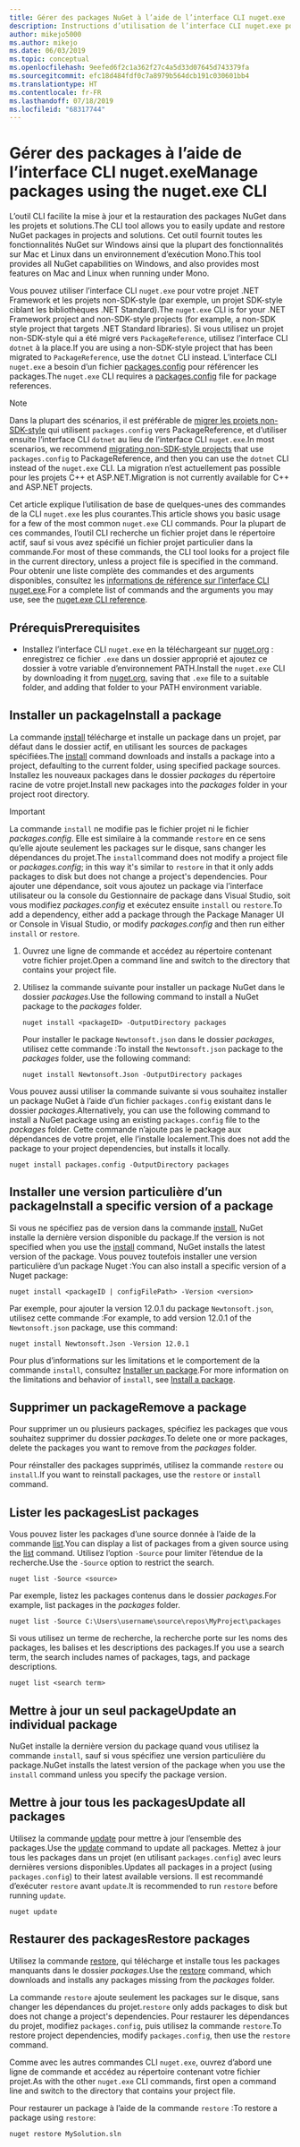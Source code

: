 ```yaml
---
title: Gérer des packages NuGet à l’aide de l’interface CLI nuget.exe
description: Instructions d’utilisation de l’interface CLI nuget.exe pour gérer des packages NuGet.
author: mikejo5000
ms.author: mikejo
ms.date: 06/03/2019
ms.topic: conceptual
ms.openlocfilehash: 9eefed6f2c1a362f27c4a5d33d07645d743379fa
ms.sourcegitcommit: efc18d484fdf0c7a8979b564dcb191c030601bb4
ms.translationtype: HT
ms.contentlocale: fr-FR
ms.lasthandoff: 07/18/2019
ms.locfileid: "68317744"
---
```

# <a name="manage-packages-using-the-nugetexe-cli"></a><span data-ttu-id="34ad1-103">Gérer des packages à l’aide de l’interface CLI nuget.exe</span><span class="sxs-lookup"><span data-stu-id="34ad1-103">Manage packages using the nuget.exe CLI</span></span>

<span data-ttu-id="34ad1-104">L’outil CLI facilite la mise à jour et la restauration des packages NuGet dans les projets et solutions.</span><span class="sxs-lookup"><span data-stu-id="34ad1-104">The CLI tool allows you to easily update and restore NuGet packages in projects and solutions.</span></span> <span data-ttu-id="34ad1-105">Cet outil fournit toutes les fonctionnalités NuGet sur Windows ainsi que la plupart des fonctionnalités sur Mac et Linux dans un environnement d’exécution Mono.</span><span class="sxs-lookup"><span data-stu-id="34ad1-105">This tool provides all NuGet capabilities on Windows, and also provides most features on Mac and Linux when running under Mono.</span></span>

<span data-ttu-id="34ad1-106">Vous pouvez utiliser l’interface CLI `nuget.exe` pour votre projet .NET Framework et les projets non-SDK-style (par exemple, un projet SDK-style ciblant les bibliothèques .NET Standard).</span><span class="sxs-lookup"><span data-stu-id="34ad1-106">The `nuget.exe` CLI is for your .NET Framework project and non-SDK-style projects (for example, a non-SDK style project that targets .NET Standard libraries).</span></span> <span data-ttu-id="34ad1-107">Si vous utilisez un projet non-SDK-style qui a été migré vers `PackageReference`, utilisez l’interface CLI `dotnet` à la place.</span><span class="sxs-lookup"><span data-stu-id="34ad1-107">If you are using a non-SDK-style project that has been migrated to `PackageReference`, use the `dotnet` CLI instead.</span></span> <span data-ttu-id="34ad1-108">L’interface CLI `nuget.exe` a besoin d’un fichier [packages.config](../reference/packages-config.md) pour référencer les packages.</span><span class="sxs-lookup"><span data-stu-id="34ad1-108">The `nuget.exe` CLI requires a [packages.config](../reference/packages-config.md) file for package references.</span></span>

> [!NOTE]
> <span data-ttu-id="34ad1-109">Dans la plupart des scénarios, il est préférable de [migrer les projets non-SDK-style](../reference/migrate-packages-config-to-package-reference.md) qui utilisent `packages.config` vers PackageReference, et d’utiliser ensuite l’interface CLI `dotnet` au lieu de l’interface CLI `nuget.exe`.</span><span class="sxs-lookup"><span data-stu-id="34ad1-109">In most scenarios, we recommend [migrating non-SDK-style projects](../reference/migrate-packages-config-to-package-reference.md) that use `packages.config` to PackageReference, and then you can use the `dotnet` CLI instead of the `nuget.exe` CLI.</span></span> <span data-ttu-id="34ad1-110">La migration n’est actuellement pas possible pour les projets C++ et ASP.NET.</span><span class="sxs-lookup"><span data-stu-id="34ad1-110">Migration is not currently available for C++ and ASP.NET projects.</span></span>

<span data-ttu-id="34ad1-111">Cet article explique l’utilisation de base de quelques-unes des commandes de la CLI `nuget.exe` les plus courantes.</span><span class="sxs-lookup"><span data-stu-id="34ad1-111">This article shows you basic usage for a few of the most common `nuget.exe` CLI commands.</span></span> <span data-ttu-id="34ad1-112">Pour la plupart de ces commandes, l’outil CLI recherche un fichier projet dans le répertoire actif, sauf si vous avez spécifié un fichier projet particulier dans la commande.</span><span class="sxs-lookup"><span data-stu-id="34ad1-112">For most of these commands, the CLI tool looks for a project file in the current directory, unless a project file is specified in the command.</span></span> <span data-ttu-id="34ad1-113">Pour obtenir une liste complète des commandes et des arguments disponibles, consultez les [informations de référence sur l’interface CLI nuget.exe](../reference/nuget-exe-cli-reference.md).</span><span class="sxs-lookup"><span data-stu-id="34ad1-113">For a complete list of commands and the arguments you may use, see the [nuget.exe CLI reference](../reference/nuget-exe-cli-reference.md).</span></span>

## <a name="prerequisites"></a><span data-ttu-id="34ad1-114">Prérequis</span><span class="sxs-lookup"><span data-stu-id="34ad1-114">Prerequisites</span></span>

- <span data-ttu-id="34ad1-115">Installez l’interface CLI `nuget.exe` en la téléchargeant sur [nuget.org](https://dist.nuget.org/win-x86-commandline/latest/nuget.exe) : enregistrez ce fichier `.exe` dans un dossier approprié et ajoutez ce dossier à votre variable d’environnement PATH.</span><span class="sxs-lookup"><span data-stu-id="34ad1-115">Install the `nuget.exe` CLI by downloading it from [nuget.org](https://dist.nuget.org/win-x86-commandline/latest/nuget.exe), saving that `.exe` file to a suitable folder, and adding that folder to your PATH environment variable.</span></span>

## <a name="install-a-package"></a><span data-ttu-id="34ad1-116">Installer un package</span><span class="sxs-lookup"><span data-stu-id="34ad1-116">Install a package</span></span>

<span data-ttu-id="34ad1-117">La commande [install](../reference/cli-reference/cli-ref-install.md) télécharge et installe un package dans un projet, par défaut dans le dossier actif, en utilisant les sources de packages spécifiées.</span><span class="sxs-lookup"><span data-stu-id="34ad1-117">The [install](../reference/cli-reference/cli-ref-install.md) command downloads and installs a package into a project, defaulting to the current folder, using specified package sources.</span></span> <span data-ttu-id="34ad1-118">Installez les nouveaux packages dans le dossier *packages* du répertoire racine de votre projet.</span><span class="sxs-lookup"><span data-stu-id="34ad1-118">Install new packages into the *packages* folder in your project root directory.</span></span>

> [!IMPORTANT]
> <span data-ttu-id="34ad1-119">La commande `install` ne modifie pas le fichier projet ni le fichier *packages.config*. Elle est similaire à la commande `restore` en ce sens qu’elle ajoute seulement les packages sur le disque, sans changer les dépendances du projet.</span><span class="sxs-lookup"><span data-stu-id="34ad1-119">The `install`command does not modify a project file or *packages.config*; in this way it's similar to `restore` in that it only adds packages to disk but does not change a project's dependencies.</span></span> <span data-ttu-id="34ad1-120">Pour ajouter une dépendance, soit vous ajoutez un package via l’interface utilisateur ou la console du Gestionnaire de package dans Visual Studio, soit vous modifiez *packages.config* et exécutez ensuite `install` ou `restore`.</span><span class="sxs-lookup"><span data-stu-id="34ad1-120">To add a dependency, either add a package through the Package Manager UI or Console in Visual Studio, or modify *packages.config* and then run either `install` or `restore`.</span></span>

1. <span data-ttu-id="34ad1-121">Ouvrez une ligne de commande et accédez au répertoire contenant votre fichier projet.</span><span class="sxs-lookup"><span data-stu-id="34ad1-121">Open a command line and switch to the directory that contains your project file.</span></span>

2. <span data-ttu-id="34ad1-122">Utilisez la commande suivante pour installer un package NuGet dans le dossier *packages*.</span><span class="sxs-lookup"><span data-stu-id="34ad1-122">Use the following command to install a NuGet package to the *packages* folder.</span></span>

    ```cli
    nuget install <packageID> -OutputDirectory packages
    ```

    <span data-ttu-id="34ad1-123">Pour installer le package `Newtonsoft.json` dans le dossier *packages*, utilisez cette commande :</span><span class="sxs-lookup"><span data-stu-id="34ad1-123">To install the `Newtonsoft.json` package to the *packages* folder, use the following command:</span></span>

    ```cli
    nuget install Newtonsoft.Json -OutputDirectory packages
    ```

<span data-ttu-id="34ad1-124">Vous pouvez aussi utiliser la commande suivante si vous souhaitez installer un package NuGet à l’aide d’un fichier `packages.config` existant dans le dossier *packages*.</span><span class="sxs-lookup"><span data-stu-id="34ad1-124">Alternatively, you can use the following command to install a NuGet package using an existing `packages.config` file to the *packages* folder.</span></span> <span data-ttu-id="34ad1-125">Cette commande n’ajoute pas le package aux dépendances de votre projet, elle l’installe localement.</span><span class="sxs-lookup"><span data-stu-id="34ad1-125">This does not add the package to your project dependencies, but installs it locally.</span></span>

```cli
nuget install packages.config -OutputDirectory packages
```

## <a name="install-a-specific-version-of-a-package"></a><span data-ttu-id="34ad1-126">Installer une version particulière d’un package</span><span class="sxs-lookup"><span data-stu-id="34ad1-126">Install a specific version of a package</span></span>

<span data-ttu-id="34ad1-127">Si vous ne spécifiez pas de version dans la commande [install](../reference/cli-reference/cli-ref-install.md), NuGet installe la dernière version disponible du package.</span><span class="sxs-lookup"><span data-stu-id="34ad1-127">If the version is not specified when you use the [install](../reference/cli-reference/cli-ref-install.md) command, NuGet installs the latest version of the package.</span></span> <span data-ttu-id="34ad1-128">Vous pouvez toutefois installer une version particulière d’un package Nuget :</span><span class="sxs-lookup"><span data-stu-id="34ad1-128">You can also install a specific version of a Nuget package:</span></span>

```cli
nuget install <packageID | configFilePath> -Version <version>
```

<span data-ttu-id="34ad1-129">Par exemple, pour ajouter la version 12.0.1 du package `Newtonsoft.json`, utilisez cette commande :</span><span class="sxs-lookup"><span data-stu-id="34ad1-129">For example, to add version 12.0.1 of the `Newtonsoft.json` package, use this command:</span></span>

```cli
nuget install Newtonsoft.Json -Version 12.0.1
```

<span data-ttu-id="34ad1-130">Pour plus d’informations sur les limitations et le comportement de la commande `install`, consultez [Installer un package](#install-a-package).</span><span class="sxs-lookup"><span data-stu-id="34ad1-130">For more information on the limitations and behavior of `install`, see [Install a package](#install-a-package).</span></span>

## <a name="remove-a-package"></a><span data-ttu-id="34ad1-131">Supprimer un package</span><span class="sxs-lookup"><span data-stu-id="34ad1-131">Remove a package</span></span>

<span data-ttu-id="34ad1-132">Pour supprimer un ou plusieurs packages, spécifiez les packages que vous souhaitez supprimer du dossier *packages*.</span><span class="sxs-lookup"><span data-stu-id="34ad1-132">To delete one or more packages, delete the packages you want to remove from the *packages* folder.</span></span>

<span data-ttu-id="34ad1-133">Pour réinstaller des packages supprimés, utilisez la commande `restore` ou `install`.</span><span class="sxs-lookup"><span data-stu-id="34ad1-133">If you want to reinstall packages, use the `restore` or `install` command.</span></span>

## <a name="list-packages"></a><span data-ttu-id="34ad1-134">Lister les packages</span><span class="sxs-lookup"><span data-stu-id="34ad1-134">List packages</span></span>

<span data-ttu-id="34ad1-135">Vous pouvez lister les packages d’une source donnée à l’aide de la commande [list](../reference/cli-reference/cli-ref-list.md).</span><span class="sxs-lookup"><span data-stu-id="34ad1-135">You can display a list of packages from a given source using the [list](../reference/cli-reference/cli-ref-list.md) command.</span></span> <span data-ttu-id="34ad1-136">Utilisez l’option `-Source` pour limiter l’étendue de la recherche.</span><span class="sxs-lookup"><span data-stu-id="34ad1-136">Use the `-Source` option to restrict the search.</span></span>

```cli
nuget list -Source <source>
```

<span data-ttu-id="34ad1-137">Par exemple, listez les packages contenus dans le dossier *packages*.</span><span class="sxs-lookup"><span data-stu-id="34ad1-137">For example, list packages in the *packages* folder.</span></span>

```cli
nuget list -Source C:\Users\username\source\repos\MyProject\packages
```

<span data-ttu-id="34ad1-138">Si vous utilisez un terme de recherche, la recherche porte sur les noms des packages, les balises et les descriptions des packages.</span><span class="sxs-lookup"><span data-stu-id="34ad1-138">If you use a search term, the search includes names of packages, tags, and package descriptions.</span></span>

```cli
nuget list <search term>
```

## <a name="update-an-individual-package"></a><span data-ttu-id="34ad1-139">Mettre à jour un seul package</span><span class="sxs-lookup"><span data-stu-id="34ad1-139">Update an individual package</span></span>

<span data-ttu-id="34ad1-140">NuGet installe la dernière version du package quand vous utilisez la commande `install`, sauf si vous spécifiez une version particulière du package.</span><span class="sxs-lookup"><span data-stu-id="34ad1-140">NuGet installs the latest version of the package when you use the `install` command unless you specify the package version.</span></span>

## <a name="update-all-packages"></a><span data-ttu-id="34ad1-141">Mettre à jour tous les packages</span><span class="sxs-lookup"><span data-stu-id="34ad1-141">Update all packages</span></span>

<span data-ttu-id="34ad1-142">Utilisez la commande [update](../reference/cli-reference/cli-ref-update.md) pour mettre à jour l’ensemble des packages.</span><span class="sxs-lookup"><span data-stu-id="34ad1-142">Use the [update](../reference/cli-reference/cli-ref-update.md) command to update all packages.</span></span> <span data-ttu-id="34ad1-143">Mettez à jour tous les packages dans un projet (en utilisant `packages.config`) avec leurs dernières versions disponibles.</span><span class="sxs-lookup"><span data-stu-id="34ad1-143">Updates all packages in a project (using `packages.config`) to their latest available versions.</span></span> <span data-ttu-id="34ad1-144">Il est recommandé d’exécuter `restore` avant `update`.</span><span class="sxs-lookup"><span data-stu-id="34ad1-144">It is recommended to run `restore` before running `update`.</span></span>

```cli
nuget update
```

## <a name="restore-packages"></a><span data-ttu-id="34ad1-145">Restaurer des packages</span><span class="sxs-lookup"><span data-stu-id="34ad1-145">Restore packages</span></span>

<span data-ttu-id="34ad1-146">Utilisez la commande [restore](../reference/cli-reference/cli-ref-restore.md), qui télécharge et installe tous les packages manquants dans le dossier *packages*.</span><span class="sxs-lookup"><span data-stu-id="34ad1-146">Use the [restore](../reference/cli-reference/cli-ref-restore.md) command, which downloads and installs any packages missing from the *packages* folder.</span></span>

<span data-ttu-id="34ad1-147">La commande `restore` ajoute seulement les packages sur le disque, sans changer les dépendances du projet.</span><span class="sxs-lookup"><span data-stu-id="34ad1-147">`restore` only adds packages to disk but does not change a project's dependencies.</span></span> <span data-ttu-id="34ad1-148">Pour restaurer les dépendances du projet, modifiez `packages.config`, puis utilisez la commande `restore`.</span><span class="sxs-lookup"><span data-stu-id="34ad1-148">To restore project dependencies, modify `packages.config`, then use the `restore` command.</span></span>

<span data-ttu-id="34ad1-149">Comme avec les autres commandes CLI `nuget.exe`, ouvrez d’abord une ligne de commande et accédez au répertoire contenant votre fichier projet.</span><span class="sxs-lookup"><span data-stu-id="34ad1-149">As with the other `nuget.exe` CLI commands, first open a command line and switch to the directory that contains your project file.</span></span>

<span data-ttu-id="34ad1-150">Pour restaurer un package à l’aide de la commande `restore` :</span><span class="sxs-lookup"><span data-stu-id="34ad1-150">To restore a package using `restore`:</span></span>

```cli
nuget restore MySolution.sln
```